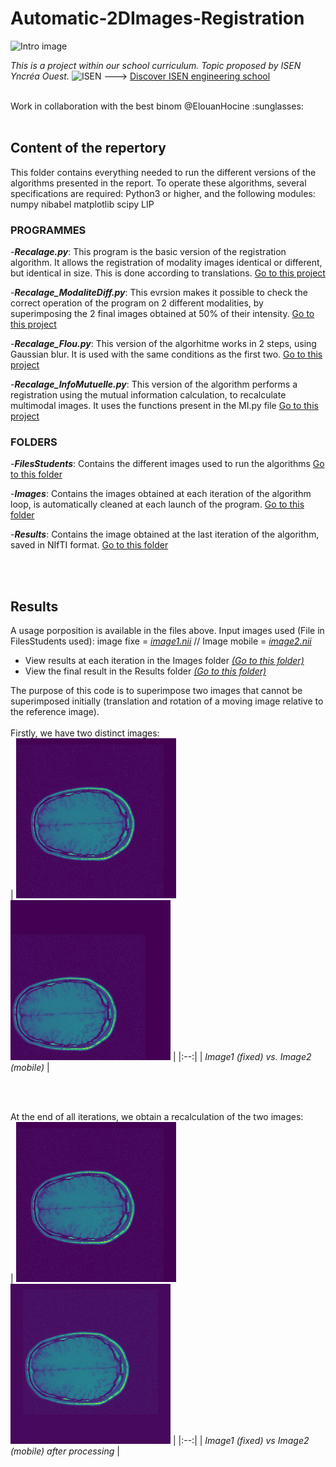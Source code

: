 # Automatic-2DImages-Registration

![Intro image](https://www.researchgate.net/profile/Ahmed-Kharrat-2/publication/215469453/figure/fig4/AS:393945428316166@1470935317478/Recalage-de-limage-cible-sur-limage-reference-Cependant-linspection-visuelle-nest.png)


*This is a project within our school curriculum. Topic proposed by ISEN Yncréa Ouest.* 
![ISEN](https://www.photonics-bretagne.com/wp-content/uploads/2018/06/logo-ISEN.png)
---> [Discover ISEN engineering school](https://www.isen.fr/campus/ecole-ingenieur-brest/)


<br> 
Work in collaboration with the best binom @ElouanHocine :sunglasses:	

<br>
<br>

## Content of the repertory
This folder contains everything needed to run the different versions of the algorithms presented in the report.
To operate these algorithms, several specifications are required: 
Python3 or higher, and the following modules:
numpy
nibabel
matplotlib
scipy
LIP

### PROGRAMMES

-**_Recalage.py_**: This program is the basic version of the registration algorithm. It allows the registration of modality images 
identical or different, but identical in size. This is done according to translations.
[Go to this project](Recalage.py)


-**_Recalage_ModaliteDiff.py_**: This evrsion makes it possible to check the correct operation of the program on 2 different modalities,
by superimposing the 2 final images obtained at 50% of their intensity.
[Go to this project](Recalage_ModaliteDiff.py)


-**_Recalage_Flou.py_**: This version of the algorhitme works in 2 steps, using Gaussian blur. It is used with
the same conditions as the first two.
[Go to this project](Recalage_Flou.py)


-**_Recalage_InfoMutuelle.py_**: This version of the algorithm performs a registration using the mutual information calculation,
to recalculate multimodal images. It uses the functions present in the MI.py file
[Go to this project](Recalage_InfoMutuelle.py)


### FOLDERS

-**_FilesStudents_**: Contains the different images used to run the algorithms
[Go to this folder](FilesStudents)


-**_Images_**: Contains the images obtained at each iteration of the algorithm loop, is automatically cleaned at each
launch of the program.
[Go to this folder](Images)


-**_Results_**: Contains the image obtained at the last iteration of the algorithm, saved in NIfTI format.
[Go to this folder](Results)


<br>
<br>

## Results

A usage porposition is available in the files above.
Input images used (File in FilesStudents used): image fixe = [*image1.nii*](fichiersEtudiants/image1.nii) // Image mobile = [*image2.nii*](fichiersEtudiants/image2.nii)
  - View results at each iteration in the Images folder [*(Go to this folder)*](Images)
  - View the final result in the Results folder [*(Go to this folder)*](Results)


The purpose of this code is to superimpose two images that cannot be superimposed initially (translation and rotation of a moving image relative to the reference image).
<br>
<br>
Firstly, we have two distinct images:
<br>
| ![Image fixe](Images/Objectif.png)   ![Image mobile](Images/Iteration0.png) | 
|:--:| 
| *Image1 (fixed) vs. Image2 (mobile)* |

<br>
<br>

At the end of all iterations, we obtain a recalculation of the two images:
<br>
| ![Image fixe](Images/Objectif.png)   ![Image mobile](Images/Iteration199.png) | 
|:--:| 
| *Image1 (fixed) vs Image2 (mobile) after processing* |


